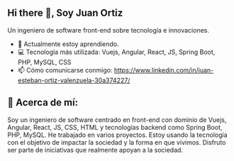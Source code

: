 ## Hi there 👋, Soy Juan Ortiz

Un ingeniero de software front-end sobre tecnología e innovaciones.

- 🌱 Actualmente estoy aprendiendo.
- 💻 Tecnología más utilizada: Vuejs, Angular, React, JS, Spring Boot, PHP, MySQL, CSS
- 📫 Cómo comunicarse conmigo: https://www.linkedin.com/in/juan-esteban-ortiz-valenzuela-30a374227/

## 🚀 Acerca de mí:
Soy un ingeniero de software centrado en front-end con dominio de Vuejs, Angular, React, JS, CSS, HTML y tecnologías backend como Spring Boot, PHP, MySQL. He trabajado en varios proyectos. Estoy usando la tecnología con el objetivo de impactar la sociedad y la forma en que vivimos. Disfruto ser parte de iniciativas que realmente apoyan a la sociedad.
